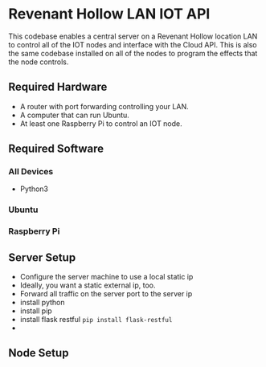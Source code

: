 # Revenant Hollow LAN IOT API

This codebase enables a central server on a Revenant Hollow location LAN to control all of the IOT nodes and interface with the Cloud API. This is also the same codebase installed on all of the nodes to program the effects that the node controls.

## Required Hardware
- A router with port forwarding controlling your LAN.
- A computer that can run Ubuntu.
- At least one Raspberry Pi to control an IOT node.

## Required Software

### All Devices

- Python3

### Ubuntu

### Raspberry Pi

## Server Setup
- Configure the server machine to use a local static ip
- Ideally, you want a static external ip, too.
- Forward all traffic on the server port to the server ip
- install python
- install pip
- install flask restful `pip install flask-restful`
- 

## Node Setup
